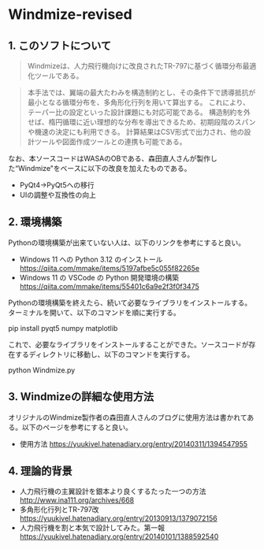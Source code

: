 # Windmize-revised
## 1. このソフトについて
> Windmizeは、人力飛行機向けに改良されたTR-797に基づく循環分布最適化ツールである。

> 本手法では、翼端の最大たわみを構造制約とし、その条件下で誘導抵抗が最小となる循環分布を、多角形化行列を用いて算出する。
> これにより、テーパー比の設定といった設計課題にも対応可能である。
> 構造制約を外せば、楕円循環に近い理想的な分布を導出できるため、初期段階のスパンや機速の決定にも利用できる。
> 計算結果はCSV形式で出力され、他の設計ツールや図面作成ツールとの連携も可能である。

なお、本ソースコードはWASAのOBである、森田直人さんが製作した“Windmize"をベースに以下の改良を加えたものである。
- PyQt4→PyQt5への移行
- UIの調整や互換性の向上
## 2. 環境構築
Pythonの環境構築が出来ていない人は、以下のリンクを参考にすると良い。
- Windows 11 への Python 3.12 のインストール
https://qiita.com/mmake/items/5197afbe5c055f82265e
- Windows 11 の VSCode の Python 開発環境の構築
https://qiita.com/mmake/items/55401c6a9e2f3f0f3475

Pythonの環境構築を終えたら、続いて必要なライブラリをインストールする。ターミナルを開いて、以下のコマンドを順に実行する。

pip install pyqt5 numpy matplotlib

これで、必要なライブラリをインストールすることができた。ソースコードが存在するディレクトリに移動し、以下のコマンドを実行する。

python Windmize.py
## 3. Windmizeの詳細な使用方法
オリジナルのWindmize製作者の森田直人さんのブログに使用方法は書かれてある。以下のページを参考にすると良い。
- 使用方法
https://yuukivel.hatenadiary.org/entry/20140311/1394547955

## 4. 理論的背景
- 人力飛行機の主翼設計を銀本より良くするたった一つの方法
http://www.ina111.org/archives/668
- 多角形化行列とTR-797改
https://yuukivel.hatenadiary.org/entry/20130913/1379072156
- 人力飛行機を割と本気で設計してみた。第一報
https://yuukivel.hatenadiary.org/entry/20140101/1388592540
